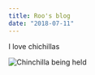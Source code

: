 ```yaml
---
title: Roo's blog
date: "2018-07-11"
---
```



I love chichillas

<img src = "https://d2kwjcq8j5htsz.cloudfront.net/2011/02/23121521/chinchilla-held.jpg" alt = "Chinchilla being held"/>

